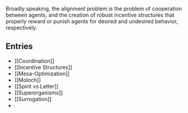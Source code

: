 Broadly speaking, the alignment problem is the problem of cooperation between agents, and the creation of robust incentive structures that properly reward or punish agents for desired and undesired behavior, respectively.

## Entries
- [[Coordination]]
- [[Incentive Structures]]
- [[Mesa-Optimization]]
- [[Moloch]]
- [[Spirit vs Letter]]
- [[Superorganisms]]
- [[Surrogation]]
- 
